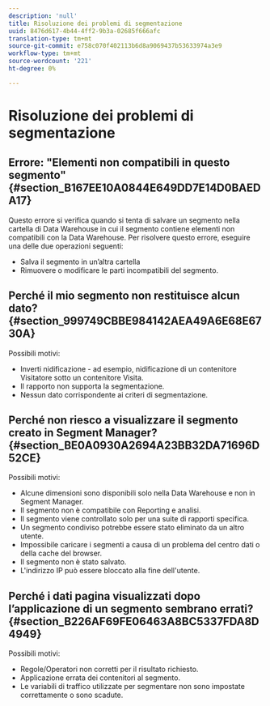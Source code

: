 ```yaml
---
description: 'null'
title: Risoluzione dei problemi di segmentazione
uuid: 8476d617-4b44-4ff2-9b3a-02685f666afc
translation-type: tm+mt
source-git-commit: e758c070f402113b6d8a9069437b53633974a3e9
workflow-type: tm+mt
source-wordcount: '221'
ht-degree: 0%

---
```



# Risoluzione dei problemi di segmentazione

## Errore: &quot;Elementi non compatibili in questo segmento&quot; {#section_B167EE10A0844E649DD7E14D0BAEDA17}

Questo errore si verifica quando si tenta di salvare un segmento nella cartella di Data Warehouse in cui il segmento contiene elementi non compatibili con la Data Warehouse. Per risolvere questo errore, eseguire una delle due operazioni seguenti:

* Salva il segmento in un’altra cartella
* Rimuovere o modificare le parti incompatibili del segmento.

## Perché il mio segmento non restituisce alcun dato? {#section_999749CBBE984142AEA49A6E68E6730A}

Possibili motivi:

* Inverti nidificazione - ad esempio, nidificazione di un contenitore Visitatore sotto un contenitore Visita.
* Il rapporto non supporta la segmentazione.
* Nessun dato corrispondente ai criteri di segmentazione.

## Perché non riesco a visualizzare il segmento creato in Segment Manager? {#section_BE0A0930A2694A23BB32DA71696D52CE}

Possibili motivi:

* Alcune dimensioni sono disponibili solo nella Data Warehouse e non in Segment Manager.
* Il segmento non è compatibile con Reporting e analisi.
* Il segmento viene controllato solo per una suite di rapporti specifica.
* Un segmento condiviso potrebbe essere stato eliminato da un altro utente.
* Impossibile caricare i segmenti a causa di un problema del centro dati o della cache del browser.
* Il segmento non è stato salvato.
* L&#39;indirizzo IP può essere bloccato alla fine dell&#39;utente.

## Perché i dati pagina visualizzati dopo l’applicazione di un segmento sembrano errati? {#section_B226AF69FE06463A8BC5337FDA8D4949}

Possibili motivi:

* Regole/Operatori non corretti per il risultato richiesto.
* Applicazione errata dei contenitori al segmento.
* Le variabili di traffico utilizzate per segmentare non sono impostate correttamente o sono scadute.

